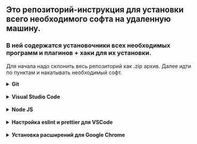 ## Это репозиторий-инструкция для установки всего необходимого софта на удаленную машину. ##

### В ней содержатся установочники всех необходимых программ и плагинов + хаки для их установки. ###

Для начала надо склонить весь репозиторий как .zip архив. Далее идти по пунктам и накатывать необходимый софт.

<details>
<summary><b>Git</b></summary>
<div>
    В папке Git лежит .exe файл, устанавливаем как-обычно.
</div>
</details>

<br/>

<details>
<summary><b>Visual Studio Code</b></summary>
<div> 
    В папке <b>VSCode</b> лежит .exe файл, устанавливаем как-обычно.(<b>Версия выше той, которая лежит в репозитории не поддерживается</b>)
<br/> 
    Внутри в папке <b>Plugins</b> лежат базовые плагины для VSCode
</div>
</details>

<br/>

<details>
<summary><b>Node JS</b></summary>
<div> 
    <b>Проверенная последовательность действий</b>
    <ol>
        <li>Скачать zip архив с nodejs (архив содержит как исполняемый файл nodejs, так и npm)</li>
        <li>Распаковать и скопировать содержимое по пути “C:\Users\%User%\AppData\Local\Programs\node” (для своего пользователя)</li>
        <li>Добавьте путь к ноде в PATH переменную среды:
            <ul>
                <li>Открываем управление переменными среды (winkey+R, вводим “rundll32 sysdm.cpl,EditEnvironmentVariables”)</li>
                <li>В окне “Переменные среды для пользователя” выбираем Path и нажимаем Изменить...</li>
                <li>Добавляем наш путь “C:\Users\%User%\AppData\Local\Programs\node”</li>
            </ul>
        </li>
        <li>
            Дальше открываем новое окно терминала (winkey+R, вводим cmd),и проверяем версию ноды и npm в терминале командами <code>node —v</code> и <code>npm —v</code> соответственно)
        </li>
    </ol>
    <a href="https://stackoverflow.com/questions/37029089/how-to-install-nodejs-lts-on-windows-as-a-local-user-without-admin-rights/44951189#44951189"> Ссылка на оригинальный мануал (актуальную врсию)</a>
</div>
</details>

<br/>

<details>
<summary><b>Настройка eslint и prettier для VSCode</b></summary>
<div> 
    <ul>
        <li>Устанавливаем расширения для vscode из файлов .vsix, лежат в папке <b>VSCode/Plugins</b></li>
        <li>Открываем settings.json в vscode
            <img src="./assets/vscodeSettings.png" alt="img">
        </li>
        <li>
            Добавляем в конфиг :
                <code>
                "editor.defaultFormatter": "dbaeumer.vscode-eslint",
                "editor.formatOnSave": true,
                "editor.codeActionsOnSave": {
                "source.fixAll.eslint": true
                }
            </code>
        </li>
        <li>
            В самом редакторе проверяем настройку end of line  sequence? (LF на скрине)
            <img src="./assets/vscodeLF.png" alt="img">
        </li>
    </ul>
</div>
</details>

<br/>

<details>
<summary><b>Установка расширений для Google Chrome</b></summary>
<div> 
    В папке <b>ChromeExtensions</b> лежат React и Redux devtools. Чтобы их установить нужно:
    <ul>
        <li>Отрываем Chrome>Меню>Расширения</li>
        <li>Сверху справа включаем режим разработчика</li>
        <li>Перетаскиваем файл формата .crx в Chrome, браузер попросит подтверждение установки. Потверждаем.</li>
    </ul>
</div>
</details>











